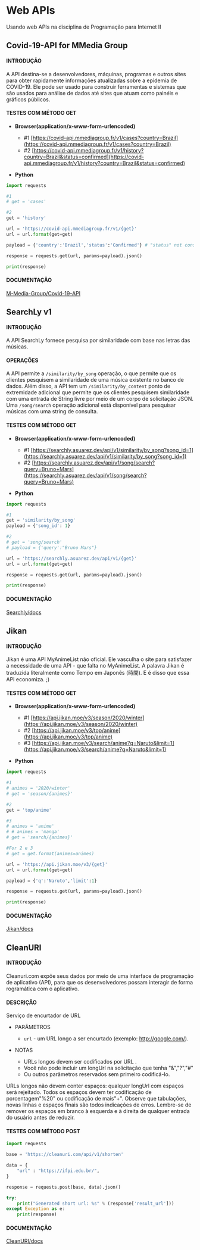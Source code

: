 # Web APIs
Usando web APIs na disciplina de Programação para Internet II

## Covid-19-API for MMedia Group

#### INTRODUÇÃO
A API destina-se a desenvolvedores, máquinas, programas e outros sites para obter rapidamente informações atualizadas sobre a epidemia de COVID-19. Ele pode ser usado para construir ferramentas e sistemas que são usados para análise de dados até sites que atuam como painéis e gráficos públicos.

#### TESTES COM MÉTODO GET

- **Browser(application/x-www-form-urlencoded)**

	- #1 [https://covid-api.mmediagroup.fr/v1/cases?country=Brazil](https://covid-api.mmediagroup.fr/v1/cases?country=Brazil)
	- #2 [https://covid-api.mmediagroup.fr/v1/history?country=Brazil&status=confirmed](https://covid-api.mmediagroup.fr/v1/history?country=Brazil&status=confirmed)

- **Python**
```python
import requests

#1
# get = 'cases'

#2
get = 'history'

url = 'https://covid-api.mmediagroup.fr/v1/{get}'
url = url.format(get=get)

payload = {'country':'Brazil','status':'Confirmed'} # "status" not considered when used "history"

response = requests.get(url, params=payload).json()

print(response)
```

#### DOCUMENTAÇÃO

[M-Media-Group/Covid-19-API](https://github.com/M-Media-Group/Covid-19-API)


## SearchLy v1

#### INTRODUÇÃO

A API SearchLy fornece pesquisa por similaridade com base nas letras das músicas.

#### OPERAÇÕES

A API permite a `/similarity/by_song` operação, o que permite que os clientes 
pesquisem a similaridade de uma música existente no banco de dados. Além disso,
a API tem um `/similarity/by_content` ponto de extremidade adicional que permite
que os clientes pesquisem similaridade com uma entrada de String livre por meio 
de um corpo de solicitação JSON. Uma `/song/search` operação adicional está 
disponível para pesquisar músicas com uma string de consulta.


#### TESTES COM MÉTODO GET

- **Browser(application/x-www-form-urlencoded)**

	- #1 [https://searchly.asuarez.dev/api/v1/similarity/by_song?song_id=1](https://searchly.asuarez.dev/api/v1/similarity/by_song?song_id=1)
	- #2 [https://searchly.asuarez.dev/api/v1/song/search?query=Bruno+Mars](https://searchly.asuarez.dev/api/v1/song/search?query=Bruno+Mars)

- **Python**
```python
import requests

#1
get = 'similarity/by_song'
payload = {'song_id': 1}

#2
# get = 'song/search'
# payload = {'query':"Bruno Mars"}

url = 'https://searchly.asuarez.dev/api/v1/{get}'
url = url.format(get=get)

response = requests.get(url, params=payload).json()

print(response)
```

#### DOCUMENTAÇÃO

[Searchly/docs](https://searchly.asuarez.dev/docs/v1)

## Jikan

#### INTRODUÇÃO

Jikan é uma API MyAnimeList não oficial.
Ele vasculha o site para satisfazer a necessidade de uma API - que falta no MyAnimeList.
A palavra Jikan é traduzida literalmente como Tempo em Japonês (時間). 
E é disso que essa API economiza. ;)

#### TESTES COM MÉTODO GET

- **Browser(application/x-www-form-urlencoded)**

	- #1 [https://api.jikan.moe/v3/season/2020/winter](https://api.jikan.moe/v3/season/2020/winter)
	- #2 [https://api.jikan.moe/v3/top/anime](https://api.jikan.moe/v3/top/anime)
	- #3 [https://api.jikan.moe/v3/search/anime?q=Naruto&limit=1](https://api.jikan.moe/v3/search/anime?q=Naruto&limit=1)

- **Python**
```python
import requests

#1
# animes = '2020/winter'
# get = 'season/{animes}'

#2
get = 'top/anime'

#3
# animes = 'anime'
# # animes = 'manga'
# get = 'search/{animes}'

#For 2 e 3
# get = get.format(animes=animes)

url = 'https://api.jikan.moe/v3/{get}'
url = url.format(get=get)

payload = {'q':'Naruto','limit':1}

response = requests.get(url, params=payload).json()

print(response)
```

#### DOCUMENTAÇÃO

[Jikan/docs](https://jikan.docs.apiary.io)


## CleanURI

#### INTRODUÇÃO
Cleanuri.com expõe seus dados por meio de uma interface de programação 
de aplicativo (API), para que os desenvolvedores possam interagir de forma 
rogramática com o aplicativo.

#### DESCRIÇÃO
Serviço de encurtador de URL

- PARÂMETROS
	- `url` - um URL longo a ser encurtado (exemplo: http://google.com/).

- NOTAS
	- URLs longos devem ser codificados por URL . 
    - Você não pode incluir um longUrl na solicitação que tenha "&","?","#" 
    - Ou outros parâmetros reservados sem primeiro codificá-lo.

URLs longos não devem conter espaços: qualquer longUrl com espaços será rejeitado. Todos os espaços devem ter codificação de porcentagem"%20" ou codificação de mais"+". Observe que tabulações, novas linhas e espaços finais são todos indicações de erros. Lembre-se de remover os espaços em branco à esquerda e à direita de qualquer entrada do usuário antes de reduzir.

#### TESTES COM MÉTODO POST

```python
import requests

base = 'https://cleanuri.com/api/v1/shorten'

data = {
	"url" : "https://ifpi.edu.br/",
}

response = requests.post(base, data).json()

try:
	print("Generated short url: %s" % (response['result_url']))
except Exception as e:
	print(response)
```

#### DOCUMENTAÇÃO

[CleanURI/docs](https://cleanuri.com/docs)
